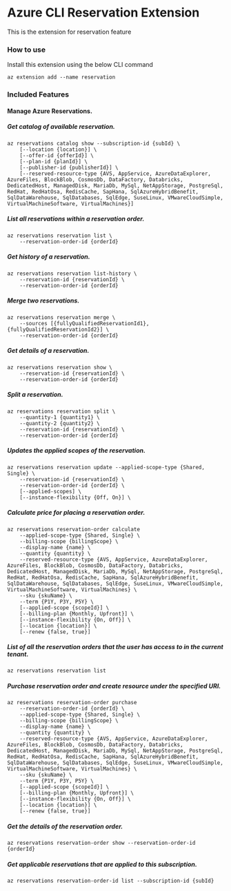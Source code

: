 # Azure CLI Reservation Extension #
This is the extension for reservation feature

### How to use ###
Install this extension using the below CLI command
```
az extension add --name reservation
```

### Included Features
#### Manage Azure Reservations.

##### Get catalog of available reservation.
```
az reservations catalog show --subscription-id {subId} \
    [--location {location}] \
    [--offer-id {offerId}] \
    [--plan-id {planId}] \
    [--publisher-id {publisherId}] \
    [--reserved-resource-type {AVS, AppService, AzureDataExplorer, AzureFiles, BlockBlob, CosmosDb, DataFactory, Databricks, DedicatedHost, ManagedDisk, MariaDb, MySql, NetAppStorage, PostgreSql, RedHat, RedHatOsa, RedisCache, SapHana, SqlAzureHybridBenefit, SqlDataWarehouse, SqlDatabases, SqlEdge, SuseLinux, VMwareCloudSimple, VirtualMachineSoftware, VirtualMachines}]
```

##### List all reservations within a reservation order.
```
az reservations reservation list \
    --reservation-order-id {orderId}
```

##### Get history of a reservation.
```
az reservations reservation list-history \
    --reservation-id {reservationId} \
    --reservation-order-id {orderId}
```

##### Merge two reservations.
```
az reservations reservation merge \
    --sources [{fullyQualifiedReservationId1},{fullyQualifiedReservationId2}] \
    --reservation-order-id {orderId}
```

##### Get details of a reservation.
```
az reservations reservation show \
    --reservation-id {reservationId} \
    --reservation-order-id {orderId}
```

##### Split a reservation.
```
az reservations reservation split \
    --quantity-1 {quantity1} \
    --quantity-2 {quantity2} \
    --reservation-id {reservationId} \
    --reservation-order-id {orderId}
```

##### Updates the applied scopes of the reservation.
```
az reservations reservation update --applied-scope-type {Shared, Single} \
    --reservation-id {reservationId} \
    --reservation-order-id {orderId} \
    [--applied-scopes] \
    [--instance-flexibility {Off, On}] \
```

##### Calculate price for placing a reservation order.
```
az reservations reservation-order calculate 
    --applied-scope-type {Shared, Single} \
    --billing-scope {billingScope} \
    --display-name {name} \
    --quantity {quantity} \
    --reserved-resource-type {AVS, AppService, AzureDataExplorer, AzureFiles, BlockBlob, CosmosDb, DataFactory, Databricks, DedicatedHost, ManagedDisk, MariaDb, MySql, NetAppStorage, PostgreSql, RedHat, RedHatOsa, RedisCache, SapHana, SqlAzureHybridBenefit, SqlDataWarehouse, SqlDatabases, SqlEdge, SuseLinux, VMwareCloudSimple, VirtualMachineSoftware, VirtualMachines} \
    --sku {skuName} \
    --term {P1Y, P3Y, P5Y} \
    [--applied-scope {scopeId}] \
    [--billing-plan {Monthly, Upfront}] \
    [--instance-flexibility {On, Off}] \
    [--location {location}] \
    [--renew {false, true}]
```

##### List of all the reservation orders that the user has access to in the current tenant.
```
az reservations reservation list
```

##### Purchase reservation order and create resource under the specified URI.
```
az reservations reservation-order purchase
    --reservation-order-id {orderId} \
    --applied-scope-type {Shared, Single} \
    --billing-scope {billingScope} \
    --display-name {name} \
    --quantity {quantity} \
    --reserved-resource-type {AVS, AppService, AzureDataExplorer, AzureFiles, BlockBlob, CosmosDb, DataFactory, Databricks, DedicatedHost, ManagedDisk, MariaDb, MySql, NetAppStorage, PostgreSql, RedHat, RedHatOsa, RedisCache, SapHana, SqlAzureHybridBenefit, SqlDataWarehouse, SqlDatabases, SqlEdge, SuseLinux, VMwareCloudSimple, VirtualMachineSoftware, VirtualMachines} \
    --sku {skuName} \
    --term {P1Y, P3Y, P5Y} \
    [--applied-scope {scopeId}] \
    [--billing-plan {Monthly, Upfront}] \
    [--instance-flexibility {On, Off}] \
    [--location {location}] \
    [--renew {false, true}]
```

##### Get the details of the reservation order.
```
az reservations reservation-order show --reservation-order-id {orderId}
```

##### Get applicable reservations that are applied to this subscription.
```
az reservations reservation-order-id list --subscription-id {subId}
```
